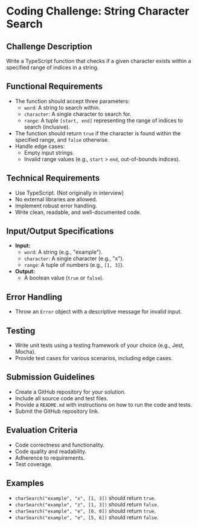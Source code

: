 # Coding Challenge: String Character Search

## Challenge Description

Write a TypeScript function that checks if a given character exists within a specified range of indices in a string.

## Functional Requirements

* The function should accept three parameters:
    * `word`: A string to search within.
    * `character`: A single character to search for.
    * `range`: A tuple `[start, end]` representing the range of indices to search (inclusive).
* The function should return `true` if the character is found within the specified range, and `false` otherwise.
* Handle edge cases:
    * Empty input strings.
    * Invalid range values (e.g., `start` > `end`, out-of-bounds indices).

## Technical Requirements

* Use TypeScript. (Not originally in interview)
* No external libraries are allowed.
* Implement robust error handling.
* Write clean, readable, and well-documented code.

## Input/Output Specifications

* **Input:**
    * `word`: A string (e.g., "example").
    * `character`: A single character (e.g., "x").
    * `range`: A tuple of numbers (e.g., `[1, 3]`).
* **Output:**
    * A boolean value (`true` or `false`).

## Error Handling

* Throw an `Error` object with a descriptive message for invalid input.

## Testing

* Write unit tests using a testing framework of your choice (e.g., Jest, Mocha).
* Provide test cases for various scenarios, including edge cases.

## Submission Guidelines

* Create a GitHub repository for your solution.
* Include all source code and test files.
* Provide a `README.md` with instructions on how to run the code and tests.
* Submit the GitHub repository link.

## Evaluation Criteria

* Code correctness and functionality.
* Code quality and readability.
* Adherence to requirements.
* Test coverage.

## Examples

* `charSearch("example", "x", [1, 3])` should return `true`.
* `charSearch("example", "z", [1, 3])` should return `false`.
* `charSearch("example", "e", [0, 0])` should return `true`.
* `charSearch("example", "e", [5, 6])` should return `false`.